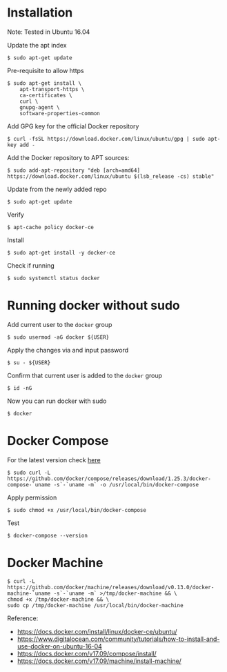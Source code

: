 # Installation
Note: Tested in Ubuntu 16.04

Update the apt index
```
$ sudo apt-get update
```

Pre-requisite to allow https
```
$ sudo apt-get install \
    apt-transport-https \
    ca-certificates \
    curl \
    gnupg-agent \
    software-properties-common
```

Add GPG key for the official Docker repository 
```
$ curl -fsSL https://download.docker.com/linux/ubuntu/gpg | sudo apt-key add -
```
Add the Docker repository to APT sources:
```
$ sudo add-apt-repository "deb [arch=amd64] https://download.docker.com/linux/ubuntu $(lsb_release -cs) stable"
```
Update from the newly added repo
```
$ sudo apt-get update
```
Verify
```
$ apt-cache policy docker-ce
```



Install
```
$ sudo apt-get install -y docker-ce
```

Check if running
```
$ sudo systemctl status docker
```


# Running docker without sudo
Add current user to the `docker` group
```
$ sudo usermod -aG docker ${USER}
```

Apply the changes via and input password
```
$ su - ${USER}
```

Confirm that current user is added to the `docker` group
```
$ id -nG
```

Now you can run docker with sudo
```
$ docker
```


# Docker Compose
For the latest version check [here](https://github.com/docker/compose/releases)
```
$ sudo curl -L https://github.com/docker/compose/releases/download/1.25.3/docker-compose-`uname -s`-`uname -m` -o /usr/local/bin/docker-compose
```
Apply permission
```
$ sudo chmod +x /usr/local/bin/docker-compose
```
Test
```
$ docker-compose --version
```


# Docker Machine
```
$ curl -L https://github.com/docker/machine/releases/download/v0.13.0/docker-machine-`uname -s`-`uname -m` >/tmp/docker-machine && \
chmod +x /tmp/docker-machine && \
sudo cp /tmp/docker-machine /usr/local/bin/docker-machine
```

Reference:
- https://docs.docker.com/install/linux/docker-ce/ubuntu/
- https://www.digitalocean.com/community/tutorials/how-to-install-and-use-docker-on-ubuntu-16-04
- https://docs.docker.com/v17.09/compose/install/
- https://docs.docker.com/v17.09/machine/install-machine/
